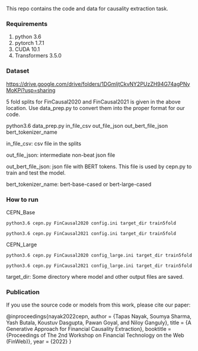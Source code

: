 This repo contains the code and data for causality extraction task.

### Requirements ###

1) python 3.6
2) pytorch 1.7.1
3) CUDA 10.1
4) Transformers 3.5.0

### Dataset ###

https://drive.google.com/drive/folders/1DGmljtCkvNY2PUzZH94G74agPNyMoKPi?usp=sharing

5 fold splits for FinCausal2020 and FinCausal2021 is given in the above location. Use data_prep.py to convert them into the proper format for our code.

python3.6 data_prep.py in_file_csv out_file_json out_bert_file_json bert_tokenizer_name

in_file_csv: csv file in the splits

out_file_json: intermediate non-beat json file

out_bert_file_json: json file with BERT tokens. This file is used by cepn.py to train and test the model.

bert_tokenizer_name: bert-base-cased or bert-large-cased

### How to run ###

CEPN_Base

	python3.6 cepn.py FinCausal2020 config.ini target_dir train5fold

	python3.6 cepn.py FinCausal2021 config.ini target_dir train5fold

CEPN_Large

	python3.6 cepn.py FinCausal2020 config_large.ini target_dir train5fold

	python3.6 cepn.py FinCausal2021 config_large.ini target_dir train5fold

target_dir: Some directory where model and other output files are saved.

### Publication ###

If you use the source code or models from this work, please cite our paper:

@inproceedings{nayak2022cepn,
  author    = {Tapas Nayak, Soumya Sharma, Yash Butala, Koustuv Dasgupta, Pawan Goyal, and Niloy Ganguly},
  title     = {A Generative Approach for Financial Causality Extraction},
  booktitle = {Proceedings of The 2nd Workshop on Financial Technology on the Web (FinWeb)},
  year      = {2022}
}

